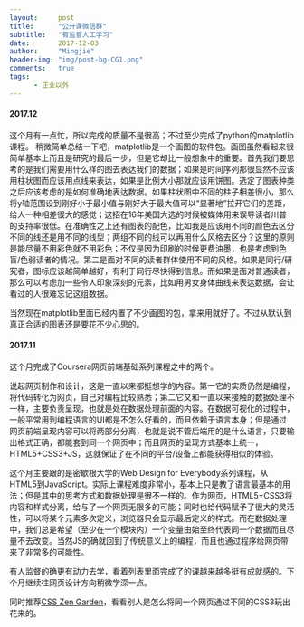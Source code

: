 ```yaml
---
layout:     post
title:      "公开课微信群"
subtitle:   "有监督人工学习"
date:       2017-12-03
author:     "Mingjie"
header-img: "img/post-bg-CG1.png"
comments:   true
tags:
      - 正业以外
---
```


#### 2017.12

这个月有一点忙，所以完成的质量不是很高；不过至少完成了python的matplotlib课程。
稍微简单总结一下吧，matplotlib是一个画图的软件包。画图虽然看起来很简单基本上而且是研究的最后一步，但是它却比一般想象中的重要。首先我们要思考的是我们需要用什么样的图去表达我们的数据；如果是时间序列那很显然不应该用柱状图而应该用点线来表达，如果是比例大小那就应该用饼图。选定了图表种类之后应该考虑的是如何准确地表达数据。如果柱状图中不同的柱子相差很小，那么将y轴范围设到刚好小于最小值与刚好大于最大值可以“显著地”拉开它们的差距，给人一种相差很大的感觉；这招在16年美国大选的时候被媒体用来误导读者川普的支持率很低。在准确性之上还有图表的配色，比如我是应该用不同的颜色去区分不同的线还是用不同的线型；两组不同的线可以再用什么风格去区分？这里的原则是能尽量不用彩色就不用彩色；不仅是因为印刷的时候更费油墨，也是考虑到色盲/色弱读者的情况。第二是面对不同的读者群体使用不同的风格。如果是同行/研究者，图标应该越简单越好，有利于同行尽快得到信息。而如果是面对普通读者，那么可以考虑加一些令人印象深刻的元素，比如用男女身体曲线来表达数据，会让看过的人很难忘记这组数据。

当然现在matplotlib里面已经内置了不少画图的包，拿来用就好了。不过从默认到真正合适的图表还是要花不少心思的。

#### 2017.11

这个月完成了Coursera网页前端基础系列课程之中的两个。

说起网页制作和设计，这是一直以来都挺想学的内容。第一它的实质仍然是编程，将代码转化为网页，自己对编程比较熟悉；第二它又和一直以来接触的数据处理不一样，主要负责呈现，也就是处在数据处理前面的内容。在数据可视化的过程中，一般平常用到编程语言的UI都是不怎么好看的，而且依赖于语言本身；但是通过网页前端呈现内容可以将两部分分离，也就是说不管后端用的是什么语言，只要输出格式正确，都能套到同一个网页中；而且网页的呈现方式基本上统一，HTML5+CSS3+JS，这就保证了在不同的平台/设备上都能获得相似的体验。

这个月主要跟的是密歇根大学的Web Design for Everybody系列课程，从HTML5到JavaScript。实际上课程难度非常小，基本上只是教了语言最基本的用法；但是其中的思考方式和数据处理是很不一样的。作为网页，HTML5+CSS3将内容和样式分离，给与了一个网页无限多的可能；同时也给代码赋予了很大的灵活性，可以将某个元素多次定义，浏览器只会显示最后定义的样式。而在数据处理中，我们总是希望（至少在一个模块内）一个变量由始至终代表同一个数据而且尽量不去改变。当然JS的确就回到了传统意义上的编程，而且也通过程序给网页带来了非常多的可能性。

有人监督的确更有动力去学，看着列表里面完成了的课越来越多挺有成就感的。下个月继续往网页设计方向稍微学深一点。

同时推荐[CSS Zen Garden](http://www.csszengarden.com/)，看看别人是怎么将同一个网页通过不同的CSS3玩出花来的。
